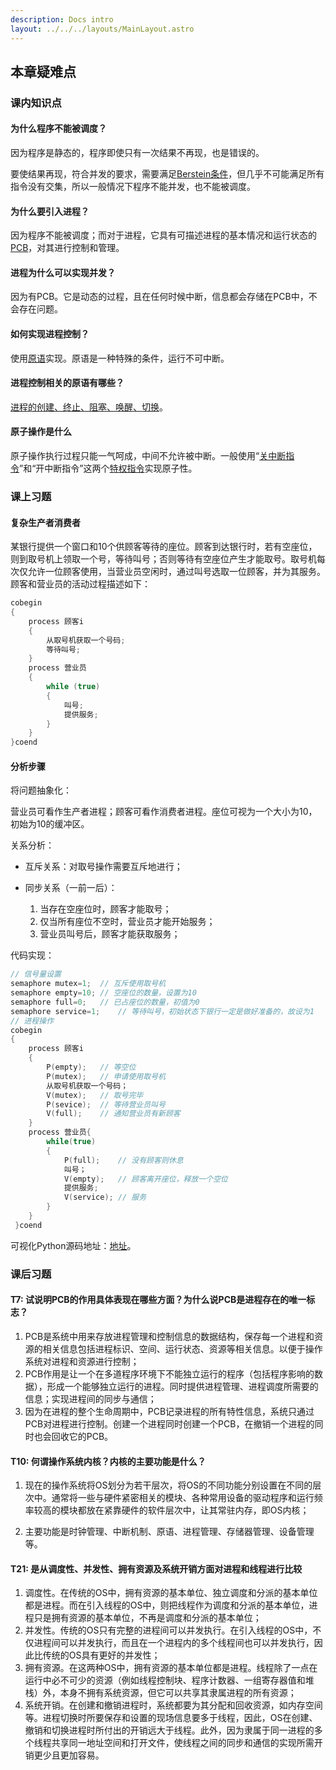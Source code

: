 ```yaml
---
description: Docs intro
layout: ../../../layouts/MainLayout.astro
---
```


## 本章疑难点

### 课内知识点

#### 为什么程序不能被调度？

因为程序是静态的，程序即使只有一次结果不再现，也是错误的。

要使结果再现，符合并发的要求，需要满足[Berstein条件](https://docs.drshw.tech/os/1/2/#bernstein%E6%9D%A1%E4%BB%B6)，但几乎不可能满足所有指令没有交集，所以一般情况下程序不能并发，也不能被调度。

#### 为什么要引入进程？

因为程序不能被调度；而对于进程，它具有可描述进程的基本情况和运行状态的[PCB](https://docs.drshw.tech/os/2/1/#21-%E8%BF%9B%E7%A8%8B%E7%9A%84%E5%9F%BA%E6%9C%AC%E6%A6%82%E5%BF%B5)，对其进行控制和管理。

#### 进程为什么可以实现并发？

因为有PCB。它是动态的过程，且在任何时候中断，信息都会存储在PCB中，不会存在问题。

#### 如何实现进程控制？

使用[原语](https://docs.drshw.tech/os/2/2/#222-%E8%BF%9B%E7%A8%8B%E6%8E%A7%E5%88%B6%E7%9B%B8%E5%85%B3%E7%9A%84%E5%8E%9F%E8%AF%AD)实现。原语是一种特殊的条件，运行不可中断。

#### 进程控制相关的原语有哪些？

[进程的创建、终止、阻塞、唤醒、切换](https://docs.drshw.tech/os/2/2/#222-%E8%BF%9B%E7%A8%8B%E6%8E%A7%E5%88%B6%E7%9B%B8%E5%85%B3%E7%9A%84%E5%8E%9F%E8%AF%AD)。

#### 原子操作是什么

原子操作执行过程只能一气呵成，中间不允许被中断。一般使用“[关中断指令](https://docs.drshw.tech/os/2/2/#221-%E5%9F%BA%E6%9C%AC%E6%A6%82%E5%BF%B5)”和“开中断指令”这两个[特权指令](https://docs.drshw.tech/os/1/4/#141-%E6%93%8D%E4%BD%9C%E7%B3%BB%E7%BB%9F%E7%9A%84%E8%BF%90%E8%A1%8C%E6%9C%BA%E5%88%B6)实现原子性。

### 课上习题

#### 复杂生产者消费者

某银行提供一个窗口和10个供顾客等待的座位。顾客到达银行时，若有空座位，则到取号机上领取一个号，等待叫号；否则等待有空座位产生才能取号。取号机每次仅允许一位顾客使用，当营业员空闲时，通过叫号选取一位顾客，并为其服务。顾客和营业员的活动过程描述如下：

```cpp
cobegin
{
    process 顾客i
    {
        从取号机获取一个号码;
        等待叫号;
    }
    process 营业员
    {
        while (true)
        {
            叫号;
            提供服务;
        }
    }
}coend
```

#### 分析步骤

将问题抽象化：

营业员可看作生产者进程；顾客可看作消费者进程。座位可视为一个大小为10，初始为10的缓冲区。

关系分析：

+ 互斥关系：对取号操作需要互斥地进行；

+ 同步关系（一前一后）：

  1. 当存在空座位时，顾客才能取号；
  2. 仅当所有座位不空时，营业员才能开始服务；
  3. 营业员叫号后，顾客才能获取服务；

代码实现：

```cpp
// 信号量设置
semaphore mutex=1;  // 互斥使用取号机
semaphore empty=10; // 空座位的数量，设置为10
semaphore full=0;   // 已占座位的数量，初值为0
semaphore service=1;    // 等待叫号，初始状态下银行一定是做好准备的，故设为1
// 进程操作
cobegin 
{
    process 顾客i
    {
        P(empty);   // 等空位
        P(mutex);   // 申请使用取号机
        从取号机获取一个号码；
        V(mutex);   // 取号完毕
        P(sevice);  // 等待营业员叫号
        V(full);    // 通知营业员有新顾客
    }
    process 营业员{
        while(true)
        {
            P(full);    // 没有顾客则休息
            叫号；
            V(empty);   // 顾客离开座位，释放一个空位
            提供服务;
            V(service); // 服务
        }
    }
 }coend
```

可视化Python源码地址：[地址](https://github.com/DrSHW/OS-experiments/blob/main/%E8%AF%BE%E7%A8%8B%E8%AE%BE%E8%AE%A1%E2%80%94%E2%80%94PV%E6%93%8D%E4%BD%9C%E5%AE%9E%E7%8E%B0%E9%93%B6%E8%A1%8C%E6%9C%8D%E5%8A%A1%E9%97%AE%E9%A2%98.py)。

### 课后习题

#### T7: 试说明PCB的作用具体表现在哪些方面？为什么说PCB是进程存在的唯一标志？

1. PCB是系统中用来存放进程管理和控制信息的数据结构，保存每一个进程和资源的相关信息包括进程标识、空间、运行状态、资源等相关信息。以便于操作系统对进程和资源进行控制；
2. PCB作用是让一个在多道程序环境下不能独立运行的程序（包括程序影响的数据），形成一个能够独立运行的进程。同时提供进程管理、进程调度所需要的信息；实现进程间的同步与通信；
3. 因为在进程的整个生命周期中，PCB记录进程的所有特性信息，系统只通过PCB对进程进行控制。创建一个进程同时创建一个PCB，在撤销一个进程的同时也会回收它的PCB。

#### T10: 何谓操作系统内核？内核的主要功能是什么？

1. 现在的操作系统将OS划分为若干层次，将OS的不同功能分别设置在不同的层次中。通常将一些与硬件紧密相关的模块、各种常用设备的驱动程序和运行频率较高的模块都放在紧靠硬件的软件层次中，让其常驻内存，即OS内核；

2. 主要功能是时钟管理、中断机制、原语、进程管理、存储器管理、设备管理等。

#### T21: 是从调度性、并发性、拥有资源及系统开销方面对进程和线程进行比较

1. 调度性。在传统的OS中，拥有资源的基本单位、独立调度和分派的基本单位都是进程。而在引入线程的OS中，则把线程作为调度和分派的基本单位，进程只是拥有资源的基本单位，不再是调度和分派的基本单位；
2. 并发性。传统的OS只有完整的进程间可以并发执行。在引入线程的OS中，不仅进程间可以并发执行，而且在一个进程内的多个线程间也可以并发执行，因此比传统的OS具有更好的并发性；
3. 拥有资源。在这两种OS中，拥有资源的基本单位都是进程。线程除了一点在运行中必不可少的资源（例如线程控制块、程序计数器、一组寄存器值和堆栈）外，本身不拥有系统资源，但它可以共享其隶属进程的所有资源；
4. 系统开销。在创建和撤销进程时，系统都要为其分配和回收资源，如内存空间等。进程切换时所要保存和设置的现场信息要多于线程，因此，OS在创建、撤销和切换进程时所付出的开销远大于线程。此外，因为隶属于同一进程的多个线程共享同一地址空间和打开文件，使线程之间的同步和通信的实现所需开销更少且更加容易。
